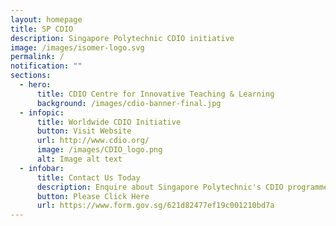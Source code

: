 ```yaml
---
layout: homepage
title: SP CDIO
description: Singapore Polytechnic CDIO initiative
image: /images/isomer-logo.svg
permalink: /
notification: ""
sections:
  - hero:
      title: CDIO Centre for Innovative Teaching & Learning
      background: /images/cdio-banner-final.jpg
  - infopic:
      title: Worldwide CDIO Initiative
      button: Visit Website
      url: http://www.cdio.org/
      image: /images/CDIO_logo.png
      alt: Image alt text
  - infobar:
      title: Contact Us Today
      description: Enquire about Singapore Polytechnic's CDIO programmes and/or events
      button: Please Click Here
      url: https://www.form.gov.sg/621d82477ef19c001210bd7a
---
```

